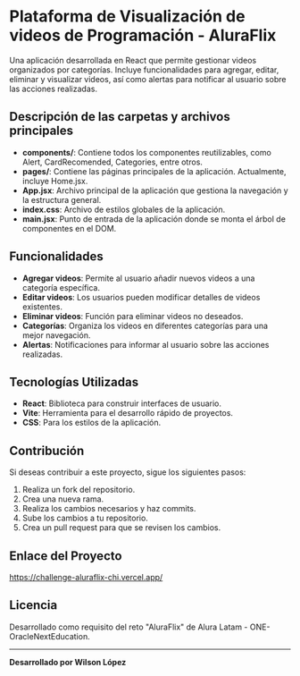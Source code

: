 #  Plataforma de Visualización de videos de Programación - AluraFlix 

Una aplicación desarrollada en React que permite gestionar videos organizados por categorías. Incluye funcionalidades para agregar, editar, eliminar y visualizar videos, así como alertas para notificar al usuario sobre las acciones realizadas.

## Descripción de las carpetas y archivos principales

- **components/**: Contiene todos los componentes reutilizables, como Alert, CardRecomended, Categories, entre otros.
- **pages/**: Contiene las páginas principales de la aplicación. Actualmente, incluye Home.jsx.
- **App.jsx**: Archivo principal de la aplicación que gestiona la navegación y la estructura general.
- **index.css**: Archivo de estilos globales de la aplicación.
- **main.jsx**: Punto de entrada de la aplicación donde se monta el árbol de componentes en el DOM.

## Funcionalidades

- **Agregar videos**: Permite al usuario añadir nuevos videos a una categoría específica.
- **Editar videos**: Los usuarios pueden modificar detalles de videos existentes.
- **Eliminar videos**: Función para eliminar videos no deseados.
- **Categorías**: Organiza los videos en diferentes categorías para una mejor navegación.
- **Alertas**: Notificaciones para informar al usuario sobre las acciones realizadas.

## Tecnologías Utilizadas

- **React**: Biblioteca para construir interfaces de usuario.
- **Vite**: Herramienta para el desarrollo rápido de proyectos.
- **CSS**: Para los estilos de la aplicación.

## Contribución

Si deseas contribuir a este proyecto, sigue los siguientes pasos:

1. Realiza un fork del repositorio.
2. Crea una nueva rama.
3. Realiza los cambios necesarios y haz commits.
4. Sube los cambios a tu repositorio.
5. Crea un pull request para que se revisen los cambios.

## Enlace del Proyecto

https://challenge-aluraflix-chi.vercel.app/

## Licencia

Desarrollado como requisito del reto "AluraFlix" de Alura Latam - ONE-OracleNextEducation.

---

**Desarrollado por Wilson López**
